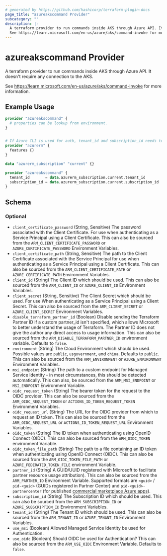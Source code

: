 ```yaml
---
# generated by https://github.com/hashicorp/terraform-plugin-docs
page_title: "azureakscommand Provider"
subcategory: ""
description: |-
  A terraform provider to run commands inside AKS through Azure API. It doesn't require any connection to the AKS.
  See https://learn.microsoft.com/en-us/azure/aks/command-invoke for more information.
---
```


# azureakscommand Provider

A terraform provider to run commands inside AKS through Azure API. It doesn't require any connection to the AKS.

See https://learn.microsoft.com/en-us/azure/aks/command-invoke for more information.

## Example Usage

```terraform
provider "azureakscommand" {
  # properties can be lookup from environment.
}


# If Azure CLI is used for auth, tenant_id and subscription_id needs to be passed from azurerm provider
provider "azurerm" {
  features {}
}

data "azurerm_subscription" "current" {}

provider "azureakscommand" {
  tenant_id       = data.azurerm_subscription.current.tenant_id
  subscription_id = data.azurerm_subscription.current.subscription_id
}
```

<!-- schema generated by tfplugindocs -->
## Schema

### Optional

- `client_certificate_password` (String, Sensitive) The password associated with the Client Certificate. For use when authenticating as a Service Principal using a Client Certificate. This can also be sourced from the `ARM_CLIENT_CERTIFICATE_PASSWORD` or `AZURE_CERTIFICATE_PASSWORD` Environment Variables.
- `client_certificate_path` (String, Sensitive) The path to the Client Certificate associated with the Service Principal for use when authenticating as a Service Principal using a Client Certificate. This can also be sourced from the `ARM_CLIENT_CERTIFICATE_PATH` or `AZURE_CERTIFICATE_PATH` Environment Variables.
- `client_id` (String) The Client ID which should be used. This can also be sourced from the `ARM_CLIENT_ID` or `AZURE_CLIENT_ID` Environment Variables.
- `client_secret` (String, Sensitive) The Client Secret which should be used. For use When authenticating as a Service Principal using a Client Secret. This can also be sourced from the `ARM_CLIENT_SECRET` or `AZURE_CLIENT_SECRET` Environment Variables.
- `disable_terraform_partner_id` (Boolean) Disable sending the Terraform Partner ID if a custom partner_id isn't specified, which allows Microsoft to better understand the usage of Terraform. The Partner ID does not give the author any direct access to usage information. This can also be sourced from the `ARM_DISABLE_TERRAFORM_PARTNER_ID` environment variable. Defaults to `false`.
- `environment` (String) The Cloud Environment which should be used. Possible values are `public`, `usgovernment`, and `china`. Defaults to `public`. This can also be sourced from the `ARM_ENVIRONMENT` or `AZURE_ENVIRONMENT` Environment Variables.
- `msi_endpoint` (String) The path to a custom endpoint for Managed Service Identity - in most circumstances, this should be detected automatically. This can also, be sourced from the `ARM_MSI_ENDPOINT` or `MSI_ENDPOINT` Environment Variable.
- `oidc_request_token` (String) The bearer token for the request to the OIDC provider. This can also be sourced from the `ARM_OIDC_REQUEST_TOKEN` or `ACTIONS_ID_TOKEN_REQUEST_TOKEN` Environment Variables.
- `oidc_request_url` (String) The URL for the OIDC provider from which to request an ID token. This can also be sourced from the `ARM_OIDC_REQUEST_URL` or `ACTIONS_ID_TOKEN_REQUEST_URL` Environment Variables.
- `oidc_token` (String) The ID token when authenticating using OpenID Connect (OIDC). This can also be sourced from the `ARM_OIDC_TOKEN` environment Variable.
- `oidc_token_file_path` (String) The path to a file containing an ID token when authenticating using OpenID Connect (OIDC). This can also be sourced from the `ARM_OIDC_TOKEN_FILE_PATH` or `AZURE_FEDERATED_TOKEN_FILE` environment Variable.
- `partner_id` (String) A GUID/UUID registered with Microsoft to facilitate partner resource usage attribution). This can also be sourced from the `ARM_PARTNER_ID` Environment Variable. Supported formats are `<guid>` / `pid-<guid>` (GUIDs registered in Partner Center) and `pid-<guid>-partnercenter` (for published [commercial marketplace Azure apps](https://docs.microsoft.com/azure/marketplace/azure-partner-customer-usage-attribution#commercial-marketplace-azure-apps)).
- `subscription_id` (String) The Subscription ID which should be used. This can also be sourced from the `ARM_SUBSCRIPTION_ID` or `AZURE_SUBSCRIPTION_ID` Environment Variables.
- `tenant_id` (String) The Tenant ID which should be used. This can also be sourced from the `ARM_TENANT_ID` or `AZURE_TENANT_ID` Environment Variables.
- `use_msi` (Boolean) Allowed Managed Service Identity be used for Authentication.
- `use_oidc` (Boolean) Should OIDC be used for Authentication? This can also be sourced from the `ARM_USE_OIDC` Environment Variable. Defaults to `false`.
